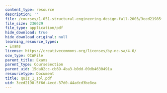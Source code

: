 ```yaml
---
content_type: resource
description: ''
file: /courses/1-051-structural-engineering-design-fall-2003/3eed21985f6d4ecd37d044adcd3be8ea_quiz_1_sol.pdf
file_size: 236629
file_type: application/pdf
hide_download: true
hide_download_original: null
learning_resource_types:
- Exams
license: https://creativecommons.org/licenses/by-nc-sa/4.0/
ocw_type: OCWFile
parent_title: Exams
parent_type: CourseSection
parent_uid: 15da82cc-cb69-4ba3-b0dd-09db4630491a
resourcetype: Document
title: quiz_1_sol.pdf
uid: 3eed2198-5f6d-4ecd-37d0-44adcd3be8ea
---
```

